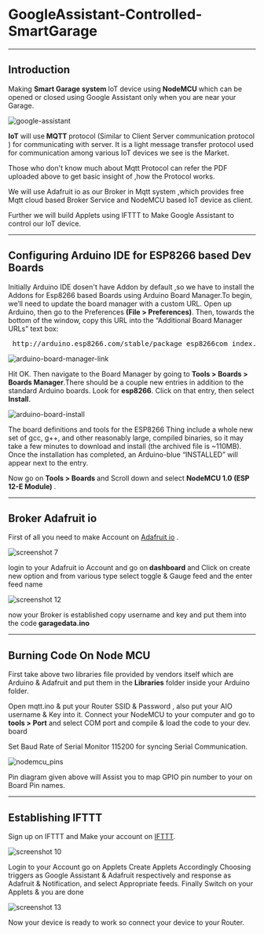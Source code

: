 # GoogleAssistant-Controlled-SmartGarage
___
## Introduction 

Making  <b>Smart Garage system </b> IoT device using<b> NodeMCU </b>which can be opened or closed using Google Assistant only when you are near your Garage.

![google-assistant](https://user-images.githubusercontent.com/34485667/35230959-7d44f826-ffbd-11e7-866b-cdd3b011e92e.png)

<b>IoT</b> will use<b> MQTT </b>protocol (Similar to Client Server communication protocol ) for communicating with server.
It is a light message transfer protocol used for communication among various IoT devices we see is the Market.

Those who don't know much about Mqtt Protocol can refer the PDF uploaded above to get basic insight of ,how the Protocol
works.

We will use Adafruit io as our Broker in Mqtt system ,which provides free Mqtt cloud based Broker Service and NodeMCU based
IoT device as client.

Further we will build Applets using IFTTT to Make Google Assistant to control our IoT device.

___

## Configuring Arduino IDE for ESP8266 based Dev Boards

Initially Arduino IDE dosen't have Addon by default ,so we have to install the Addons for Esp8266 based Boards using Arduino Board Manager.To begin, we’ll need to update the board manager with a custom URL. Open up Arduino, then go to the Preferences 
<b>(File > Preferences)</b>. Then, towards the bottom of the window, copy this URL into the “Additional Board Manager URLs” text box:

<pre> http://arduino.esp8266.com/stable/package_esp8266com_index.json </pre>


![arduino-board-manager-link](https://user-images.githubusercontent.com/34485667/34893687-62adaa8c-f804-11e7-9b83-b9fb8b594853.png)


Hit OK. Then navigate to the Board Manager by going to <b>Tools > Boards > Boards Manager</b>.There should be a couple new entries in addition to the standard Arduino boards. Look for <b>esp8266</b>. Click on that entry, then select <b>Install</b>.


![arduino-board-install](https://user-images.githubusercontent.com/34485667/34894102-0d901fc4-f806-11e7-8a04-c6e0be9259ae.png)

The board definitions and tools for the ESP8266 Thing include a whole new set of gcc, g++, and other reasonably large, compiled binaries, so it may take a few minutes to download and install (the archived file is ~110MB). Once the installation has completed, an Arduino-blue “INSTALLED” will appear next to the entry.

Now go on <b> Tools > Boards </b> and Scroll down and select <b> NodeMCU 1.0 (ESP 12-E Module) </b> .  


___

## Broker Adafruit io

First of all you need to make Account on  [Adafruit io](https://io.adafruit.com/) .

![screenshot 7](https://user-images.githubusercontent.com/34485667/34895622-9cccf0e4-f80c-11e7-8ae6-467993e205cf.png)

login to your Adafruit io Account and go on<b> dashboard</b> and Click on create new option and from various type select toggle & Gauge feed and the enter feed name


![screenshot 12](https://user-images.githubusercontent.com/34485667/35231543-1e43546a-ffbf-11e7-8a35-232d6a5d2e9c.png)


now your Broker is established copy username and key and put them into the code<b> garagedata.ino</b> 

___

## Burning Code On Node MCU

First take above two libraries file provided by vendors itself which are Arduino & Adafruit and put them in the <b>Libraries</b>
folder inside your Arduino folder. 

Open mqtt.ino & put your Router SSID & Password , also put your AIO username & Key into it. Connect your NodeMCU to your computer and go to <b>tools > Port</b> 
and select COM port and compile & load the code to your dev. board

Set Baud Rate of Serial Monitor 115200 for syncing Serial Communication.

![nodemcu_pins](https://user-images.githubusercontent.com/34485667/34895006-b9a297f8-f809-11e7-94f8-736550533f9a.png)

Pin diagram given above will Assist you to map GPIO pin number to your on Board Pin names.
___

## Establishing IFTTT
 
 Sign up on IFTTT and Make your account on [IFTTT](https://ifttt.com/).
 
 ![screenshot 10](https://user-images.githubusercontent.com/34485667/34896129-9752dfb4-f80e-11e7-97cd-d6325e990769.png)

Login to your Account go on Applets Create Applets Accordingly Choosing triggers as Google Assistant & Adafruit respectively 
and response as Adafruit & Notification, and select Appropriate feeds. Finally Switch on your Applets & you are done

![screenshot 13](https://user-images.githubusercontent.com/34485667/35231840-d718c2b8-ffbf-11e7-818c-c3574438d1cf.png)

Now your device is ready to work so connect your device to your Router. 
